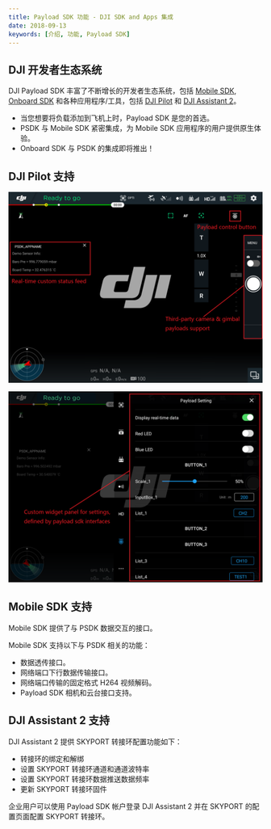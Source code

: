 ```yaml
---
title: Payload SDK 功能 - DJI SDK and Apps 集成
date: 2018-09-13
keywords: [介绍, 功能, Payload SDK]
---
```


## DJI 开发者生态系统

DJI Payload SDK 丰富了不断增长的开发者生态系统，包括 [Mobile SDK](https://developer.dji.com/mobile-sdk/documentation/introduction/index.html), [Onboard SDK](https://developer.dji.com/onboard-sdk/documentation/introduction/homepage.html) 和各种应用程序/工具，包括 [DJI Pilot](http://dl.djicdn.com/djipilot-official.apk) 和 [DJI Assistant 2](https://www.dji.com/matrice-200-series/info#downloads)。

- 当您想要将负载添加到飞机上时，Payload SDK 是您的首选。
- PSDK 与 Mobile SDK 紧密集成，为 Mobile SDK 应用程序的用户提供原生体验。
- Onboard SDK 与 PSDK 的集成即将推出！

## DJI Pilot 支持

![](../images/introduction/psdk_introduction/pilot_main.png)

![](../images/introduction/psdk_introduction/pilot_widget.png)

## Mobile SDK 支持
Mobile SDK 提供了与 PSDK 数据交互的接口。

Mobile SDK 支持以下与 PSDK 相关的功能：

- 数据透传接口。
- 网络端口下行数据传输接口。
- 网络端口传输的固定格式 H264 视频解码。
- Payload SDK 相机和云台接口支持。

## DJI Assistant 2 支持
DJI Assistant 2 提供 SKYPORT 转接环配置功能如下：

- 转接环的绑定和解绑
- 设置 SKYPORT 转接环通道和通道波特率
- 设置 SKYPORT 转接环数据推送数据频率
- 更新 SKYPORT 转接环固件

企业用户可以使用 Payload SDK 帐户登录 DJI Assistant 2 并在 SKYPORT 的配置页面配置 SKYPORT 转接环。
